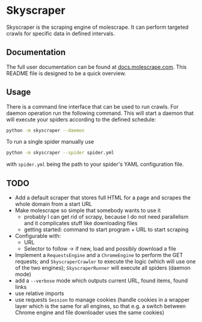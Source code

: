 # Skyscraper

Skyscraper is the scraping engine of molescrape. It can perform targeted
crawls for specific data in defined intervals.


## Documentation

The full user documentation can be found at
[docs.molescrape.com](https://docs.molescrape.com/). This README file is
designed to be a quick overview.


## Usage

There is a command line interface that can be used to run crawls. For daemon
operation run the following command. This will start a daemon that will
execute your spiders according to the defined schedule:

```bash
python -m skyscraper --daemon
```

To run a single spider manually use

```bash
python -m skyscraper --spider spider.yml
```

with `spider.yml` being the path to your spider's YAML configuration file.


## TODO

* Add a default scraper that stores full HTML for a page and scrapes the
  whole domain from a start URL
* Make molescrape so simple that somebody wants to use it
  * probably I can get rid of scrapy, because I do not need parallelism and
    it complicates stuff like downloading files
  * getting started: command to start program + URL to start scraping
* Configurable with:
  * URL
  * Selector to follow -> if new, load and possibly download a file
* Implement a `RequestsEngine` and a `ChromeEngine` to perform the GET
  requests; and `SkyscraperCrawler` to execute the logic (which will use one
  of the two engines); `SkyscraperRunner` will execute all spiders (daemon
  mode)
* add a `--verbose` mode which outputs current URL, found items, found links
* use relative imports
* use requests `Session` to manage cookies (handle cookies in a wrapper
  layer which is the same for all engines, so that e.g. a switch between
  Chrome engine and file downloader uses the same cookies)
